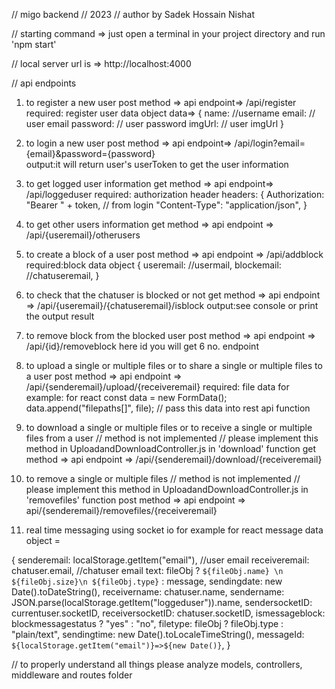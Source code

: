 // migo backend
// 2023
// author by Sadek Hossain Nishat

// starting command => just open a terminal in your project directory and run
  'npm start'

// local server url is => http://localhost:4000

// api endpoints
1. to register a new user 
post method => api endpoint=> /api/register  
required: register user data object 
data=> {
name: //username
email: // user email
password: // user password
imgUrl: // user imgUrl
} 

2. to login a new user
post method => api endpoint=>  /api/login?email={email}&password={password}  
output:it will return user's userToken to get the user information

3. to get logged user information 
get method => api endpoint=> /api/loggeduser 
required: authorization header
headers: {
            Authorization: "Bearer " + token,  // from login
            "Content-Type": "application/json",
          }


4. to get other users information
get method => api endpoint => /api/{useremail}/otherusers


5. to create a block of a user
post method => api endpoint => /api/addblock
required:block data object
{
          useremail: //usermail,
          blockemail: //chatuseremail,
}


6. to check that the chatuser is blocked or not
get method => api endpoint => /api/{useremail}/{chatuseremail}/isblock
output:see console or print the output result


7. to remove block from the blocked user
post method => api endpoint => /api/{id}/removeblock
here id you will get 6 no. endpoint

8. to upload a single or multiple files or to share a single or  multiple files to a user
post method => api endpoint => /api/{senderemail}/upload/{receiveremail}
required: file data
for example:
for react
  const data = new FormData();
  data.append("filepaths[]", file);
// pass this data into rest api function


9. to download a single or multiple files or to receive a single or  multiple files from a user 
// method is not implemented
// please implement this method in UploadandDownloadController.js in 'download' function
get method => api endpoint => /api/{senderemail}/download/{receiveremail}


10. to remove a single or multiple files 
// method is not implemented
// please implement this method in UploadandDownloadController.js in 'removefiles' function
post method => api endpoint => api/{senderemail}/removefiles/{receiveremail}






11. real time messaging using socket io
for example 
for react
message data object =  

{
      senderemail: localStorage.getItem("email"), //user email
      receiveremail: chatuser.email, //chatuser email
      text: fileObj
        ? `${fileObj.name} \n ${fileObj.size}\n ${fileObj.type}`
        : message,
      sendingdate: new Date().toDateString(),
      receivername: chatuser.name,
      sendername: JSON.parse(localStorage.getItem("loggeduser")).name,
      sendersocketID: currentuser.socketID,
      receiversocketID: chatuser.socketID,
      ismessageblock: blockmessagestatus ? "yes" : "no",
      filetype: fileObj ? fileObj.type : "plain/text",
      sendingtime: new Date().toLocaleTimeString(),
      messageId: `${localStorage.getItem("email")}=>${new Date()}`,
    }



// to properly understand all things please analyze 
models, controllers, middleware and routes folder

